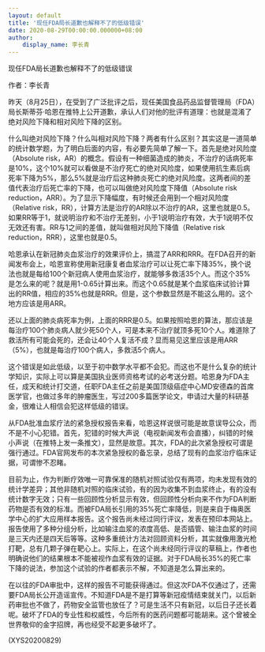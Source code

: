 ```yaml
---
layout: default
title: '现任FDA局长道歉也解释不了的低级错误'
date: 2020-08-29T00:00:00.000000+08:00
author:
    display_name: 李长青
---
```


现任FDA局长道歉也解释不了的低级错误

作者：李长青

昨天（8月25日），在受到了广泛批评之后，现任美国食品药品监督管理局（FDA）局长斯蒂芬·哈恩在推特上公开道歉，承认人们对他的批评有道理：也就是混淆了绝对风险下降和相对风险下降的区别。

什么叫绝对风险下降？什么叫相对风险下降？两者有什么区别？其实这是一道简单的统计数学题，为了明白后面的内容，有必要先简单了解一下。首先是绝对风险度（Absolute risk，AR）的概念。假设有一种细菌造成的肺炎，不治疗的话病死率是10%，这个10%就可以看做是不治疗死亡的绝对风险度，如果使用抗生素后病死率下降为5%，那么5%就是治疗后这种肺炎死亡的绝对风险度。这两者间的差值代表治疗后死亡率的下降，也可以叫做绝对风险度下降值（Absolute risk reduction，ARR）。为了显示下降幅度，有时候还会用到一个相对风险度（Relative risk，RR），计算方法是治疗的AR除以不治疗的AR，这里也就是0.5。如果RR等于1，就说明治疗和不治疗无差别，小于1说明治疗有效，大于1说明不仅无效还有害。RR与1之间的差值，就叫做相对风险下降值（Relative risk reduction，RRR），这里也就是0.5。

哈恩承认在新冠肺炎血浆治疗的效果评价上，搞混了ARR和RRR。在FDA召开的新闻发布会上，哈恩宣称使用新冠康复者血浆治疗可以让死亡率下降35%，换个说法也就是每给100个新冠病人使用血浆治疗，就能够多救活35个人。而这个35%是怎么来的呢？就是用1-0.65计算出来。而这个0.65就是某个血浆临床试验计算出的RR值，相应的35%也就是RRR。但是，这个参数显然是不能这么用的。这个地方应该是用ARR。

还以上面的肺炎病死率为例，上面的RRR是0.5。如果按照哈恩的算法，那应该是每治疗100个肺炎病人就少死50个人，可是本来不治疗就顶多死10个人。难道除了救活所有可能会死的，还会让40个人复活不成？显而易见这里应该是用ARR（5%），也就是每治疗100个病人，多救活5个病人。

这个错误是如此低级，以至于初中数学水平都不会犯。而这也不是什么复杂的统计学知识，实际上可以算是美国执业医师资格考试的必考送分题。哈恩身为FDA主任，成天和统计打交道，任职FDA主任之前是美国顶级癌症中心MD安德森的首席医学官，也做过多年的肿瘤医生，写过200多篇医学论文，申请过大量的科研基金，很难让人相信会犯这样低级的错误。

从FDA批准血浆疗法的紧急授权报告来看，哈恩这样说很可能是故意误导公众，而不是不小心犯错。首先，犯错的时候大声说（电视新闻发布会直播），纠错的时候小声说（在推特上发一条推文），显然是故意。其次，FDA的此次紧急授权可谓是强行通过。FDA官网发布的本次紧急授权的备忘录，总结了现有的血浆治疗临床证据，可谓惨不忍睹。

目前为止，作为判断疗效唯一可靠保准的随机对照试验仅有两项，均未发现有效的统计学差异；其他非随机对照的临床试验，有的因为收集不到血浆终止，有的没有统计数字无效；只有一些回顾性分析显示有效，但回顾性分析向来不作为FDA判断药物是否有效的标准。而被FDA局长引用的35%死亡率降低，则是来自于梅奥医学中心的扩大应用样本报告。这个报告尚未经过同行评议，发表在预印本网站上。报告使用了多种分组分析，比如输注血浆的浓度高低、是否插管、输注血浆的时间是三天内还是四天后等等。这种多重统计方法对回顾资料分析，其实就像用激光枪打靶，总有几颗子弹在靶心上。实际上，在这个尚未经同行评议的草稿上，作者也明确说他们的结果根本不能被视作血浆有效的证据。对于FDA局长35%的死亡率下降的说法，参加这个试验的作者都表示不解，不知道是怎么算出来的。

在以往的FDA审批中，这样的报告不可能获得通过。但这次FDA不仅通过了，还需要FDA局长公开造谣宣传。不知道FDA是不是打算等新冠疫情结束就关门，以后新药审批也不做了，药物安全监管也放任了？可是生活不只有新冠，以后日子还长着呢。破坏了FDA的专业性和权威性，今后所有的医药问题都可能胡来。这个曾被全世界敬仰的金字招牌，再也经受不起更多破坏了。

(XYS20200829)

